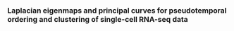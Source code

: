 ### Laplacian eigenmaps and principal curves for pseudotemporal ordering and clustering of single-cell RNA-seq data
